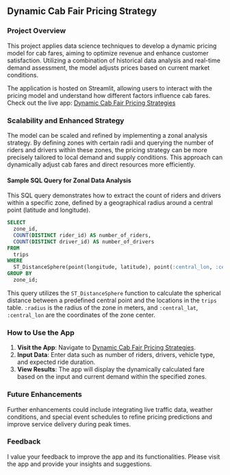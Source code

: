 ## Dynamic Cab Fair Pricing Strategy

### Project Overview

This project applies data science techniques to develop a dynamic pricing model for cab fares, aiming to optimize revenue and enhance customer satisfaction. Utilizing a combination of historical data analysis and real-time demand assessment, the model adjusts prices based on current market conditions.

The application is hosted on Streamlit, allowing users to interact with the pricing model and understand how different factors influence cab fares. Check out the live app: [Dynamic Cab Fair Pricing Strategies](https://dynamic-cab-fair-pricing-strats.streamlit.app/)

### Scalability and Enhanced Strategy

The model can be scaled and refined by implementing a zonal analysis strategy. By defining zones with certain radii and querying the number of riders and drivers within these zones, the pricing strategy can be more precisely tailored to local demand and supply conditions. This approach can dynamically adjust cab fares and direct resources more efficiently.

#### Sample SQL Query for Zonal Data Analysis

This SQL query demonstrates how to extract the count of riders and drivers within a specific zone, defined by a geographical radius around a central point (latitude and longitude).

```sql
SELECT 
  zone_id,
  COUNT(DISTINCT rider_id) AS number_of_riders,
  COUNT(DISTINCT driver_id) AS number_of_drivers
FROM 
  trips
WHERE 
  ST_DistanceSphere(point(longitude, latitude), point(:central_lon, :central_lat)) <= :radius
GROUP BY 
  zone_id;
```

This query utilizes the `ST_DistanceSphere` function to calculate the spherical distance between a predefined central point and the locations in the `trips` table. `:radius` is the radius of the zone in meters, and `:central_lat`, `:central_lon` are the coordinates of the zone center.

### How to Use the App

1. **Visit the App**: Navigate to [Dynamic Cab Fair Pricing Strategies](https://dynamic-cab-fair-pricing-strats.streamlit.app/).
2. **Input Data**: Enter data such as number of riders, drivers, vehicle type, and expected ride duration.
3. **View Results**: The app will display the dynamically calculated fare based on the input and current demand within the specified zones.

### Future Enhancements

Further enhancements could include integrating live traffic data, weather conditions, and special event schedules to refine pricing predictions and improve service delivery during peak times.

### Feedback

I value your feedback to improve the app and its functionalities. Please visit the app and provide your insights and suggestions.
